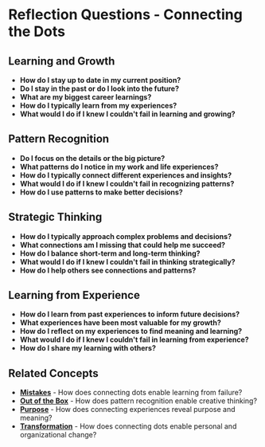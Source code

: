 # Reflection Questions - Connecting the Dots

## Learning and Growth
- **How do I stay up to date in my current position?**
- **Do I stay in the past or do I look into the future?**
- **What are my biggest career learnings?**
- **How do I typically learn from my experiences?**
- **What would I do if I knew I couldn't fail in learning and growing?**

## Pattern Recognition
- **Do I focus on the details or the big picture?**
- **What patterns do I notice in my work and life experiences?**
- **How do I typically connect different experiences and insights?**
- **What would I do if I knew I couldn't fail in recognizing patterns?**
- **How do I use patterns to make better decisions?**

## Strategic Thinking
- **How do I typically approach complex problems and decisions?**
- **What connections am I missing that could help me succeed?**
- **How do I balance short-term and long-term thinking?**
- **What would I do if I knew I couldn't fail in thinking strategically?**
- **How do I help others see connections and patterns?**

## Learning from Experience
- **How do I learn from past experiences to inform future decisions?**
- **What experiences have been most valuable for my growth?**
- **How do I reflect on my experiences to find meaning and learning?**
- **What would I do if I knew I couldn't fail in learning from experience?**
- **How do I share my learning with others?**

## Related Concepts
- **[Mistakes](../mistakes/README.md)** - How does connecting dots enable learning from failure?
- **[Out of the Box](../out-of-the-box/README.md)** - How does pattern recognition enable creative thinking?
- **[Purpose](../purpose/README.md)** - How does connecting experiences reveal purpose and meaning?
- **[Transformation](../transformation/README.md)** - How does connecting dots enable personal and organizational change?
